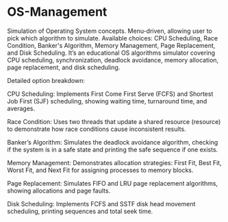 # OS-Management
Simulation of Operating System concepts. Menu-driven, allowing user to pick which algorithm to simulate. Available choices: CPU Scheduling, Race Condition, Banker's Algorithm, Memory Management, Page Replacement, and Disk Scheduling. It’s an educational OS algorithms simulator covering CPU scheduling, synchronization, deadlock avoidance, memory allocation, page replacement, and disk scheduling.

Detailed option breakdown:

CPU Scheduling: Implements First Come First Serve (FCFS) and Shortest Job First (SJF) scheduling, showing waiting time, turnaround time, and averages.

Race Condition: Uses two threads that update a shared resource (resource) to demonstrate how race conditions cause inconsistent results.

Banker’s Algorithm: Simulates the deadlock avoidance algorithm, checking if the system is in a safe state and printing the safe sequence if one exists.

Memory Management: Demonstrates allocation strategies: First Fit, Best Fit, Worst Fit, and Next Fit for assigning processes to memory blocks.

Page Replacement: Simulates FIFO and LRU page replacement algorithms, showing allocations and page faults.

Disk Scheduling: Implements FCFS and SSTF disk head movement scheduling, printing sequences and total seek time.
